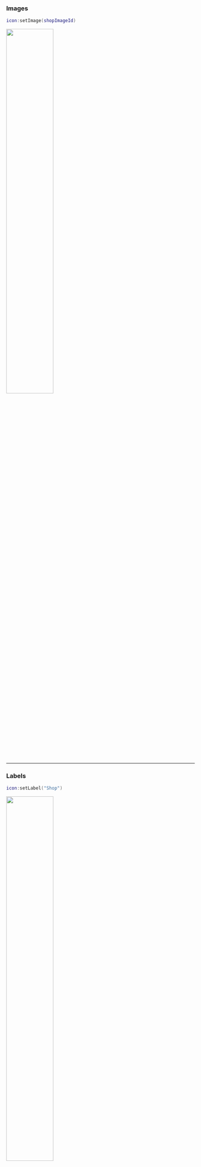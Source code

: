 ### Images
```lua
icon:setImage(shopImageId)
```

<a><img src="https://i.imgur.com/rQUyEtO.png" width="50%"/></a>

------------------------------

### Labels
```lua
icon:setLabel("Shop")
```

<a><img src="https://i.imgur.com/4PuNDfU.png" width="50%"/></a>

```lua
icon:setImage(shopImageId)
icon:setLabel("Shop")
```

<a><img src="https://i.imgur.com/VrAFEp0.png" width="50%"/></a>

------------------------------

### Notices
```lua
icon:notify()
```

<a><img src="https://i.imgur.com/Z0mTUTz.png" width="50%"/></a>

------------------------------

### Themes
Themes are configurable tables of information that can be applied to icons to enhance their appearance and behaviour.

When constructed, an icon will automatically apply the 'Default' theme. To expand upon this, you can create your own theme modules under ``Icon -> Themes``) then apply these to your desired icons. The Default theme and all theme settings can be found [here](https://github.com/1ForeverHD/TopbarPlus/blob/main/src/Icon/Themes/Default.lua).

Themes can be applied in two ways:

1. To all icons and future icons at once:
    ```lua
    local Themes = require(game:GetService("ReplicatedStorage").Icon.Themes)
    IconController.setGameTheme(Themes.YourThemeName)
    ```

2. Individually to an icon:
    ```lua
    local Themes = require(game:GetService("ReplicatedStorage").Icon.Themes)
    icon:setTheme(Themes.YourThemeName)
    ```

In this example, we will apply the [BlueGradient](https://github.com/1ForeverHD/TopbarPlus/blob/main/src/Icon/Themes/BlueGradient.lua) theme which automatically comes with TopbarPlus:

```lua
local iconModule = game:GetService("ReplicatedStorage").Icon
local IconController = require(iconModule.IconController)
local Themes = require(iconModule.Themes)
IconController.setGameTheme(Themes["BlueGradient"])
```

Deselected
<a><img src="https://i.imgur.com/JNHC33R.png" width="50%"/></a>

Selected
<a><img src="https://i.imgur.com/RZJ0bbj.png" width="50%"/></a>

------------------------------

### Dropdowns
Dropdowns are vertical navigation frames that contain an array of icons:

```lua
icon:set("dropdownSquareCorners", true)
icon:setDropdown({
	Icon.new()
		:setLabel("Category 1")
		,
	Icon.new()
		:setLabel("Category 2")
		,
	Icon.new()
		:setLabel("Category 3")
		,
	Icon.new()
		:setLabel("Category 4")
		,
})
```

<a><img src="https://i.imgur.com/uRQLVVj.png" width="50%"/></a>

------------------------------

### Menus
Menus are horizontal navigation frames that contain an array of icons:

```lua
icon:set("menuMaxIconsBeforeScroll", 2)
icon:setMenu({
	Icon.new()
		:setLabel("Category 1")
		,
	Icon.new()
		:setLabel("Category 2")
		,
	Icon.new()
		:setLabel("Category 3")
		,
	Icon.new()
		:setLabel("Category 4")
		,
})
```

<a><img src="https://i.imgur.com/d2MOc20.png" width="100%"/></a>

<a><img src="https://i.imgur.com/OjsMes9.png" width="100%"/></a>

------------------------------

### Captions
```lua
icon:setCaption("Shop Caption")
```

<a><img src="https://i.imgur.com/ZFJdHkh.png" width="50%"/></a>

------------------------------

### Tips
```lua
icon:setTip("Open Shop (v)")
```

<a><img src="https://i.imgur.com/ukNbqZx.png" width="50%"/></a>

------------------------------

### Corners
```lua
icon:setCornerRadius(0, 0)
```

<a><img src="https://i.imgur.com/Xf4aFCU.png" width="50%"/></a>

```lua
icon:setCornerRadius(0, 8)
```

<a><img src="https://i.imgur.com/6m10YuC.png" width="50%"/></a>

```lua
icon:setCornerRadius(1, 0)
```

<a><img src="https://i.imgur.com/ysfcz07.png" width="50%"/></a>

------------------------------

### Alignments
```lua
-- Aligns the icon to the left of the screen (next to chat if present)
-- This is the default behaviour
icon:setLeft()
```

```lua
-- Aligns the icon in the middle of the screen
icon:setMid()
```

```lua
-- Aligns the icon to the right of the screen (next to (...) if present)
icon:setRight()
```

------------------------------

### Toggle Items
This binds a GuiObject (such as a frame) to appear or disappear when the icon is toggled
```lua
icon:bindToggleItem(shopFrame)
```

It is equivalent to doing:
```lua
icon.deselected:Connect(function()
    shopFrame.Visible = false
end)
icon.selected:Connect(function()
    shopFrame.Visible = true
end)
```

------------------------------

### Toggle Keys
Binds a keycode which toggles the icon when pressed.
```lua
-- When the 'v' key is pressed, the shop icon will open
-- When pressed again it will close
icon:bindToggleKey(Enum.KeyCode.V)
```

------------------------------

### Overflows